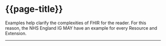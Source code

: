 # {{page-title}}

Examples help clarify the complexities of FHIR for the reader. For this reason, the NHS England IG MAY have an example for every Resource and Extension.

---


